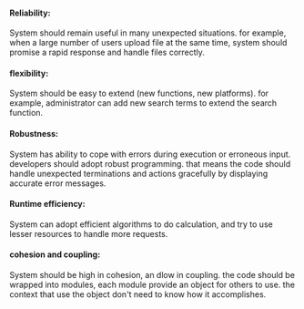 #### Reliability:
System should remain useful in many unexpected situations. for example, when a large number of users upload file at the same time, system should promise a rapid response and handle files correctly.
#### flexibility:
System should be easy to extend (new functions, new platforms). for example, administrator can add new search terms to extend the search function.
#### Robustness:
System has ability to cope with errors during execution or erroneous input. developers should adopt robust programming. that means the code should handle unexpected terminations and actions gracefully by displaying accurate error messages.
#### Runtime efficiency:
System can adopt efficient algorithms to do calculation, and try to use lesser resources to handle more requests.
#### cohesion and coupling:
System should be high in cohesion, an dlow in coupling. the code should be wrapped into modules, each module provide an object for others to use. the context that use the object don't need to know how it accomplishes. 

